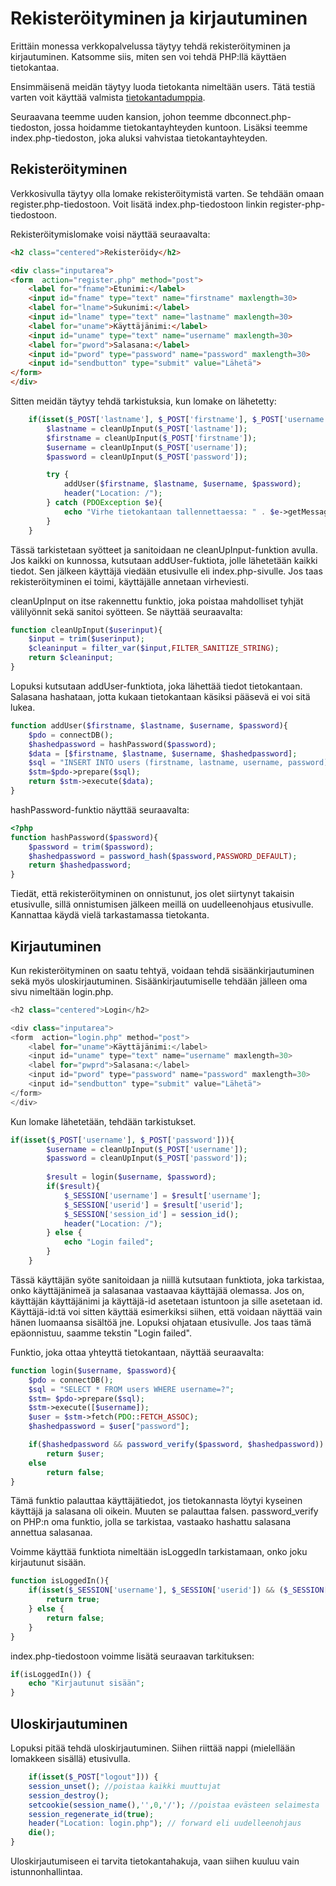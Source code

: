 # Rekisteröityminen ja kirjautuminen

Erittäin monessa verkkopalvelussa täytyy tehdä rekisteröityminen ja kirjautuminen. Katsomme siis, miten sen voi tehdä PHP:llä käyttäen tietokantaa.

Ensimmäisenä meidän täytyy luoda tietokanta nimeltään users. Tätä testiä varten voit käyttää valmista [tietokantadumppia](./user_dump.sql)<base target="_blank">.

Seuraavana teemme uuden kansion, johon teemme dbconnect.php-tiedoston, jossa hoidamme tietokantayhteyden kuntoon. Lisäksi teemme index.php-tiedoston, joka aluksi vahvistaa tietokantayhteyden.

## Rekisteröityminen

Verkkosivulla täytyy olla lomake rekisteröitymistä varten. Se tehdään omaan register.php-tiedostoon. Voit lisätä index.php-tiedostoon linkin register-php-tiedostoon. 

Rekisteröitymislomake voisi näyttää seuraavalta:

````html
<h2 class="centered">Rekisteröidy</h2>

<div class="inputarea">
<form  action="register.php" method="post">
    <label for="fname">Etunimi:</label> 
    <input id="fname" type="text" name="firstname" maxlength=30>
    <label for="lname">Sukunimi:</label>         
    <input id="lname" type="text" name="lastname" maxlength=30>
    <label for="uname">Käyttäjänimi:</label>
    <input id="uname" type="text" name="username" maxlength=30>
    <label for="pword">Salasana:</label>
    <input id="pword" type="password" name="password" maxlength=30>
    <input id="sendbutton" type="submit" value="Lähetä">
</form>
</div>
````

Sitten meidän täytyy tehdä tarkistuksia, kun lomake on lähetetty:

````php
    if(isset($_POST['lastname'], $_POST['firstname'], $_POST['username'], $_POST['password'])){
        $lastname = cleanUpInput($_POST['lastname']);
        $firstname = cleanUpInput($_POST['firstname']);
        $username = cleanUpInput($_POST['username']);
        $password = cleanUpInput($_POST['password']);

        try {
            addUser($firstname, $lastname, $username, $password);
            header("Location: /"); 
        } catch (PDOException $e){
            echo "Virhe tietokantaan tallennettaessa: " . $e->getMessage();
        }
    }
````

Tässä tarkistetaan syötteet ja sanitoidaan ne cleanUpInput-funktion avulla. Jos kaikki on kunnossa, kutsutaan addUser-fuktiota, jolle lähetetään kaikki tiedot. Sen jälkeen käyttäjä viedään etusivulle eli index.php-sivulle. Jos taas rekisteröityminen ei toimi, käyttäjälle annetaan virheviesti.

cleanUpInput on itse rakennettu funktio, joka poistaa mahdolliset tyhjät välilyönnit sekä sanitoi syötteen. Se näyttää seuraavalta:

````php
function cleanUpInput($userinput){
    $input = trim($userinput);
    $cleaninput = filter_var($input,FILTER_SANITIZE_STRING);
    return $cleaninput;
}
````

Lopuksi kutsutaan addUser-funktiota, joka lähettää tiedot tietokantaan. Salasana hashataan, jotta kukaan tietokantaan käsiksi pääsevä ei voi sitä lukea.

````php
function addUser($firstname, $lastname, $username, $password){
    $pdo = connectDB();
    $hashedpassword = hashPassword($password);
    $data = [$firstname, $lastname, $username, $hashedpassword];
    $sql = "INSERT INTO users (firstname, lastname, username, password) VALUES(?,?,?,?)";
    $stm=$pdo->prepare($sql);
    return $stm->execute($data);
}
````

hashPassword-funktio näyttää seuraavalta:

````php
<?php
function hashPassword($password){
    $password = trim($password);
    $hashedpassword = password_hash($password,PASSWORD_DEFAULT);
    return $hashedpassword;
}
````

Tiedät, että rekisteröityminen on onnistunut, jos olet siirtynyt takaisin etusivulle, sillä onnistumisen jälkeen meillä on uudelleenohjaus etusivulle. Kannattaa käydä vielä tarkastamassa tietokanta.

## Kirjautuminen

Kun rekisteröityminen on saatu tehtyä, voidaan tehdä sisäänkirjautuminen sekä myös uloskirjautuminen. Sisäänkirjautumiselle tehdään jälleen oma sivu nimeltään login.php.

````php
<h2 class="centered">Login</h2>

<div class="inputarea">
<form  action="login.php" method="post">
    <label for="uname">Käyttäjänimi:</label>
    <input id="uname" type="text" name="username" maxlength=30>
    <label for="pwprd">Salasana:</label>
    <input id="pword" type="password" name="password" maxlength=30>
    <input id="sendbutton" type="submit" value="Lähetä">
</form>
</div>
````

Kun lomake lähetetään, tehdään tarkistukset.

````php
if(isset($_POST['username'], $_POST['password'])){
        $username = cleanUpInput($_POST['username']);
        $password = cleanUpInput($_POST['password']);
  
        $result = login($username, $password);
        if($result){
            $_SESSION['username'] = $result['username'];
            $_SESSION['userid'] = $result['userid'];
            $_SESSION['session_id'] = session_id();
            header("Location: /"); 
        } else {
            echo "Login failed";
        }
    }
````
Tässä käyttäjän syöte sanitoidaan ja niillä kutsutaan funktiota, joka tarkistaa, onko käyttäjänimeä ja salasanaa vastaavaa käyttäjää olemassa. Jos on, käyttäjän käyttäjänimi ja käyttäjä-id asetetaan istuntoon ja sille asetetaan id. Käyttäjä-id:tä voi sitten käyttää esimerkiksi siihen, että voidaan näyttää vain hänen luomaansa sisältöä jne. Lopuksi ohjataan etusivulle. Jos taas tämä epäonnistuu, saamme tekstin "Login failed".

Funktio, joka ottaa yhteyttä tietokantaan, näyttää seuraavalta:

````php
function login($username, $password){
    $pdo = connectDB();
    $sql = "SELECT * FROM users WHERE username=?";
    $stm= $pdo->prepare($sql);
    $stm->execute([$username]);
    $user = $stm->fetch(PDO::FETCH_ASSOC);
    $hashedpassword = $user["password"];

    if($hashedpassword && password_verify($password, $hashedpassword))
        return $user;
    else 
        return false;
}
````

Tämä funktio palauttaa käyttäjätiedot, jos tietokannasta löytyi kyseinen käyttäjä ja salasana oli oikein. Muuten se palauttaa falsen. password_verify on PHP:n oma funktio, jolla se tarkistaa, vastaako hashattu salasana annettua salasanaa.

Voimme käyttää funktiota nimeltään isLoggedIn tarkistamaan, onko joku kirjautunut sisään.

````php
function isLoggedIn(){
    if(isset($_SESSION['username'], $_SESSION['userid']) && ($_SESSION['session_id'] == session_id())){
        return true;
    } else {
        return false;
    }
}
````

index.php-tiedostoon voimme lisätä seuraavan tarkituksen:

````php
if(isLoggedIn()) {
    echo "Kirjautunut sisään";
}
````
## Uloskirjautuminen

Lopuksi pitää tehdä uloskirjautuminen. Siihen riittää nappi (mielellään lomakkeen sisällä) etusivulla.

````php
    if(isset($_POST["logout"])) {
    session_unset(); //poistaa kaikki muuttujat
    session_destroy();
    setcookie(session_name(),'',0,'/'); //poistaa evästeen selaimesta
    session_regenerate_id(true);
    header("Location: login.php"); // forward eli uudelleenohjaus
    die();
}
````

Uloskirjautumiseen ei tarvita tietokantahakuja, vaan siihen kuuluu vain istunnonhallintaa.